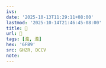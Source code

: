 ```yaml
---
ivs:
date: '2025-10-13T11:29:11+08:00'
lastmod: '2025-10-14T21:46:45-08:00'
title: 󰠞
url: 󰠞
tags: [澹, 澹]
hex: '6FB9'
src: GHZR, DCCV
note:
---
```

